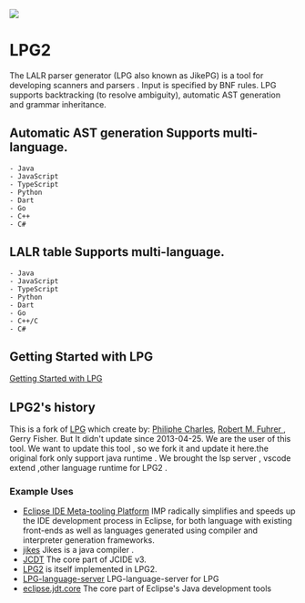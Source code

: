 [![](https://vsmarketplacebadge.apphb.com/version-short/kuafuwang.lpg-vscode.svg)](https://marketplace.visualstudio.com/items?itemName=kuafuwang.lpg-vscode)


# LPG2
The LALR parser generator (LPG also known as JikePG) is a tool for developing scanners and parsers . Input is specified by BNF rules. LPG supports backtracking (to resolve ambiguity), automatic AST generation and grammar inheritance.

##   Automatic AST generation Supports multi-language.
    - Java
    - JavaScript
    - TypeScript
    - Python
    - Dart
    - Go
    - C++
    - C#

##  LALR table Supports multi-language.
    - Java
    - JavaScript
    - TypeScript
    - Python
    - Dart
    - Go
    - C++/C
    - C#

## Getting Started with LPG

[Getting Started with LPG]( https://github.com/A-LPG/LPG2/tree/main/lpg-generator-templates-2.1.00/docs )

## LPG2's history
This is a fork of [LPG](https://sourceforge.net/projects/lpg/) which create  by: [Philiphe Charles](https://daveshields.wordpress.com/2009/04/04/a-programmers-programmer-philippe-charles/), [Robert M. Fuhrer ](https://www.linkedin.com/in/robertmfuhrer/), Gerry Fisher. But It didn't update 
since  2013-04-25. We are the user of this tool. We want to update this tool , so we fork it and update it here.the original fork only support  java runtime . We brought the lsp server , vscode extend ,other language runtime for LPG2 .

### Example Uses

- [Eclipse IDE Meta-tooling Platform](https://github.com/impulse-org) IMP radically simplifies and speeds up the IDE development process in Eclipse, for both language with existing front-ends as well as languages generated using compiler and interpreter generation frameworks.
- [jikes](http://jikes.sourceforge.net/) Jikes is a java compiler .
- [JCDT](https://github.com/kuafuwang/JCDT)  The core part of JCIDE v3.
- [LPG2](https://github.com/A-LPG/LPG2) is itself implemented in LPG2.
- [LPG-language-server](https://github.com/A-LPG/LPG-language-server) LPG-language-server for LPG
- [eclipse.jdt.core](https://github.com/eclipse/aspectj.eclipse.jdt.core)  The core part of Eclipse's Java development tools

